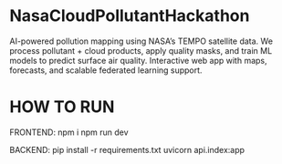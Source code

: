 # NasaCloudPollutantHackathon
AI-powered pollution mapping using NASA’s TEMPO satellite data. We process pollutant + cloud products, apply quality masks, and train ML models to predict surface air quality. Interactive web app with maps, forecasts, and scalable federated learning support.


# HOW TO RUN

FRONTEND:
npm i
npm run dev

BACKEND:
pip install -r requirements.txt
uvicorn api.index:app